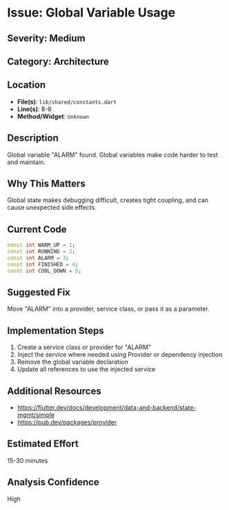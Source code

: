 # Issue: Global Variable Usage

## Severity: Medium

## Category: Architecture

## Location
- **File(s)**: `lib/shared/constants.dart`
- **Line(s)**: 8-8
- **Method/Widget**: `Unknown`

## Description
Global variable "ALARM" found. Global variables make code harder to test and maintain.

## Why This Matters
Global state makes debugging difficult, creates tight coupling, and can cause unexpected side effects.

## Current Code
```dart
const int WARM_UP = 1;
const int RUNNING = 2;
const int ALARM = 3;
const int FINISHED = 4;
const int COOL_DOWN = 5; 

```

## Suggested Fix
Move "ALARM" into a provider, service class, or pass it as a parameter.

## Implementation Steps
1. Create a service class or provider for "ALARM"
2. Inject the service where needed using Provider or dependency injection
3. Remove the global variable declaration
4. Update all references to use the injected service

## Additional Resources
- https://flutter.dev/docs/development/data-and-backend/state-mgmt/simple
- https://pub.dev/packages/provider

## Estimated Effort
15-30 minutes

## Analysis Confidence
High
